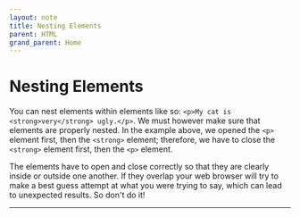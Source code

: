 ```yaml
---
layout: note
title: Nesting Elements
parent: HTML
grand_parent: Home
---
```


# Nesting Elements

You can nest elements within elements like so: `<p>My cat is <strong>very</strong> ugly.</p>`. We must however make sure that elements are properly nested. In the example above, we opened the `<p>` element first, then the `<strong>` element; therefore, we have to close the `<strong>` element first, then the `<p>` element.

The elements have to open and close correctly so that they are clearly inside or outside one another. If they overlap your web browser will try to make a best guess attempt at what you were trying to say, which can lead to unexpected results. So don't do it!

---
